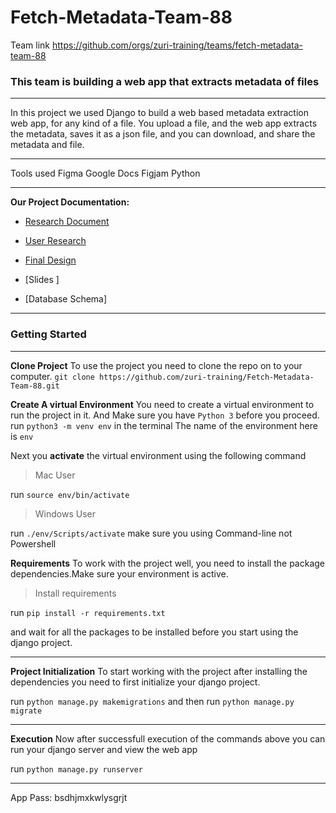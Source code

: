 # Fetch-Metadata-Team-88

Team link
https://github.com/orgs/zuri-training/teams/fetch-metadata-team-88

### This team is building a web app that extracts metadata of files

---

In this project we used Django to build a web based metadata extraction web app, for any kind of a file. You upload a file, and the web app extracts the metadata, saves it as a json file, and you can download, and share the metadata and file.

---

Tools used
Figma
Google Docs
Figjam
Python

___

**Our Project Documentation:**

- [Research Document](https://docs.google.com/document/d/1V-CsWNocUllupPYLu3KicmMY2abUbJ4wbuCy5uT--h8/edit?usp=sharing)

- [User Research](https://www.figma.com/file/7dUOOrIWE8Ts7bBna4mRUd/user-research-fetch-metadata--proto?node-id=0%3A1)
- [Final Design](https://www.figma.com/file/R6dseaUIzRUSh4YP09cT7d/Team_88_Fetch-Metadata?node-id=3%3A5)
- [Slides ]
- [Database Schema]

---

### Getting Started

---

**Clone Project**
To use the project you need to clone the repo on to your computer.
`git clone https://github.com/zuri-training/Fetch-Metadata-Team-88.git`

**Create A virtual Environment**
You need to create a virtual environment to run the project in it. And Make sure you have `Python 3` before you proceed.
run `python3 -m venv env` in the terminal
The name of the environment here is `env`

Next you **activate** the virtual environment using the following command

> Mac User

run `source env/bin/activate`

> Windows User

run `./env/Scripts/activate`
make sure you using Command-line not Powershell

**Requirements**
To work with the project well, you need to install the package dependencies.Make sure your environment is active.

> Install requirements

run `pip install -r requirements.txt`

and wait for all the packages to be installed before you start using the django project.

---

**Project Initialization**
To start working with the project after installing the dependencies you need to first initialize your django project.

run `python manage.py makemigrations`
and then
run `python manage.py migrate`

---

**Execution**
Now after successfull execution of the commands above you can run your django server and view the web app

run `python manage.py runserver`

---

App Pass: bsdhjmxkwlysgrjt
